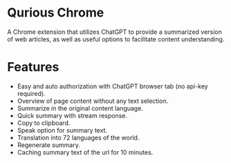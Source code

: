 # Qurious Chrome
A Chrome extension that utilizes ChatGPT to provide a summarized version of web articles, as well as useful options to facilitate content understanding.
# Features
- Easy and auto authorization with ChatGPT browser tab (no api-key required).
- Overview of page content without any text selection.
- Summarize in the original content language.
- Quick summary with stream response.
- Copy to clipboard.
- Speak option for summary text.
- Translation into 72 languages of the world.
- Regenerate summary.
- Caching summary text of the url for 10 minutes.

